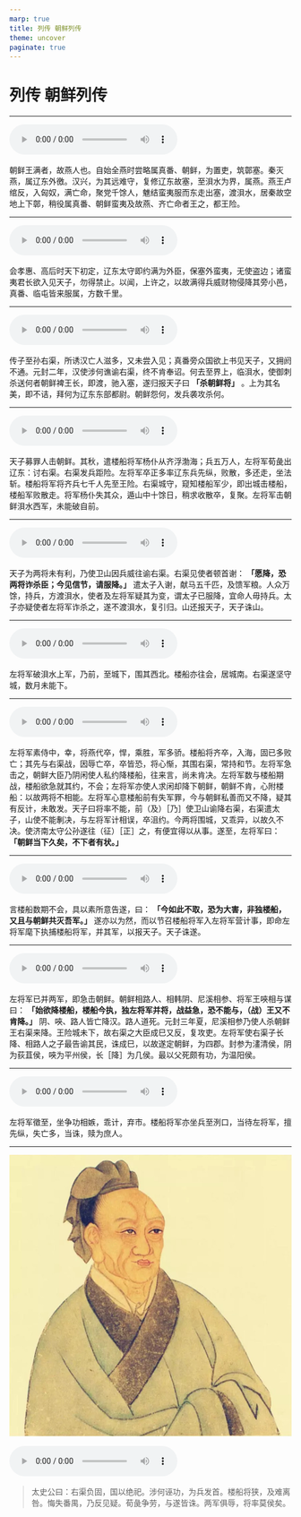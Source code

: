 ```yaml
---
marp: true
title: 列传 朝鲜列传
theme: uncover
paginate: true
---
```


# 列传 朝鲜列传

---

![](assets/audios/115/1.mp3)

朝鲜王满者，故燕人也。自始全燕时尝略属真番、朝鲜，为置吏，筑鄣塞。秦灭燕，属辽东外徼。汉兴，为其远难守，复修辽东故塞，至浿水为界，属燕。燕王卢绾反，入匈奴，满亡命，聚党千馀人，魋结蛮夷服而东走出塞，渡浿水，居秦故空地上下鄣，稍役属真番、朝鲜蛮夷及故燕、齐亡命者王之，都王险。

---

![](assets/audios/115/2.mp3)

会孝惠、高后时天下初定，辽东太守即约满为外臣，保塞外蛮夷，无使盗边；诸蛮夷君长欲入见天子，勿得禁止。以闻，上许之，以故满得兵威财物侵降其旁小邑，真番、临屯皆来服属，方数千里。

---

![](assets/audios/115/3.mp3)

传子至孙右渠，所诱汉亡人滋多，又未尝入见；真番旁众国欲上书见天子，又拥阏不通。元封二年，汉使涉何谯谕右渠，终不肯奉诏。何去至界上，临浿水，使御刺杀送何者朝鲜裨王长，即渡，驰入塞，遂归报天子曰 __「杀朝鲜将」__ 。上为其名美，即不诘，拜何为辽东东部都尉。朝鲜怨何，发兵袭攻杀何。

---

![](assets/audios/115/4.mp3)

天子募罪人击朝鲜。其秋，遣楼船将军杨仆从齐浮渤海；兵五万人，左将军荀彘出辽东：讨右渠。右渠发兵距险。左将军卒正多率辽东兵先纵，败散，多还走，坐法斩。楼船将军将齐兵七千人先至王险。右渠城守，窥知楼船军少，即出城击楼船，楼船军败散走。将军杨仆失其众，遁山中十馀日，稍求收散卒，复聚。左将军击朝鲜浿水西军，未能破自前。

---

![](assets/audios/115/5.mp3)

天子为两将未有利，乃使卫山因兵威往谕右渠。右渠见使者顿首谢： __「愿降，恐两将诈杀臣；今见信节，请服降。」__ 遣太子入谢，献马五千匹，及馈军粮。人众万馀，持兵，方渡浿水，使者及左将军疑其为变，谓太子已服降，宜命人毋持兵。太子亦疑使者左将军诈杀之，遂不渡浿水，复引归。山还报天子，天子诛山。

---

![](assets/audios/115/6.mp3)

左将军破浿水上军，乃前，至城下，围其西北。楼船亦往会，居城南。右渠遂坚守城，数月未能下。

---

![](assets/audios/115/7.mp3)

左将军素侍中，幸，将燕代卒，悍，乘胜，军多骄。楼船将齐卒，入海，固已多败亡；其先与右渠战，因辱亡卒，卒皆恐，将心惭，其围右渠，常持和节。左将军急击之，朝鲜大臣乃阴闲使人私约降楼船，往来言，尚未肯决。左将军数与楼船期战，楼船欲急就其约，不会；左将军亦使人求闲却降下朝鲜，朝鲜不肯，心附楼船：以故两将不相能。左将军心意楼船前有失军罪，今与朝鲜私善而又不降，疑其有反计，未敢发。天子曰将率不能，前（及）［乃］使卫山谕降右渠，右渠遣太子，山使不能剸决，与左将军计相误，卒沮约。今两将围城，又乖异，以故久不决。使济南太守公孙遂往（征）［正］之，有便宜得以从事。遂至，左将军曰： __「朝鲜当下久矣，不下者有状。」__

---

![](assets/audios/115/8.mp3)

言楼船数期不会，具以素所意告遂，曰： __「今如此不取，恐为大害，非独楼船，又且与朝鲜共灭吾军。」__ 遂亦以为然，而以节召楼船将军入左将军营计事，即命左将军麾下执捕楼船将军，并其军，以报天子。天子诛遂。

---

![](assets/audios/115/9.mp3)

左将军已并两军，即急击朝鲜。朝鲜相路人、相韩阴、尼溪相参、将军王唊相与谋曰： __「始欲降楼船，楼船今执，独左将军并将，战益急，恐不能与，（战）王又不肯降。」__ 阴、唊、路人皆亡降汉。路人道死。元封三年夏，尼溪相参乃使人杀朝鲜王右渠来降。王险城未下，故右渠之大臣成巳又反，复攻吏。左将军使右渠子长降、相路人之子最告谕其民，诛成巳，以故遂定朝鲜，为四郡。封参为澅清侯，阴为荻苴侯，唊为平州侯，长［降］为几侯。最以父死颇有功，为温阳侯。

---

![](assets/audios/115/10.mp3)

左将军徵至，坐争功相嫉，乖计，弃市。楼船将军亦坐兵至洌口，当待左将军，擅先纵，失亡多，当诛，赎为庶人。

---

![bg left](assets/images/simaqian.jpg)

![](assets/audios/115/11.mp3)

> 太史公曰：右渠负固，国以绝祀。涉何诬功，为兵发首。楼船将狭，及难离咎。悔失番禺，乃反见疑。荀彘争劳，与遂皆诛。两军俱辱，将率莫侯矣。